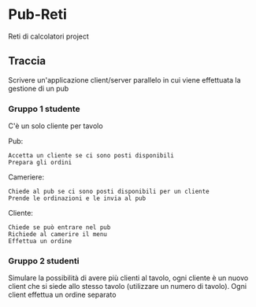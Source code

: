# Pub-Reti

Reti di calcolatori project

## Traccia

Scrivere un'applicazione client/server parallelo in cui viene effettuata la gestione di un pub

### Gruppo 1 studente

C'è un solo cliente per tavolo

Pub:

    Accetta un cliente se ci sono posti disponibili
    Prepara gli ordini

Cameriere:

    Chiede al pub se ci sono posti disponibili per un cliente
    Prende le ordinazioni e le invia al pub

Cliente:

    Chiede se può entrare nel pub 
    Richiede al camerire il menu
    Effettua un ordine

### Gruppo 2 studenti

Simulare la possibilità di avere più clienti al tavolo, ogni cliente è un nuovo client che si siede allo stesso tavolo (utilizzare un numero di tavolo). Ogni client effettua un ordine separato